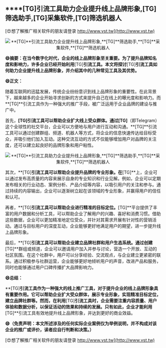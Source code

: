 ## ****[TG]**引流工具助力企业提升线上品牌形象,**[TG]**筛选助手,**[TG]**采集软件,**[TG]**筛选机器人**

[😍想了解推广相关软件的朋友请登录 http://www.vst.tw](http://www.vst.tw)

 <center><img src="https://vst.tw/MP4/tuiguang/png/0.png" alt="**[TG]**引流工具助力企业提升线上品牌形象,**[TG]**筛选助手,**[TG]**采集软件,**[TG]**筛选机器人"></center>

**😄摘要：在当今数字化时代，企业的线上品牌形象至关重要。为了提升品牌知名度和影响力，许多企业已经开始利用**[TG]**引流工具。本文将探讨**[TG]**引流工具如何助力企业提升线上品牌形象，并介绍其中的几种常见工具及其优势。**

**😄正文：**

随着互联网的迅猛发展，传统企业纷纷意识到线上品牌形象的重要性。在此背景下，越来越多的企业开始寻求创新的方式来提升自己在线上的曝光度和影响力。而**[TG]**引流工具作为一种强大的推广手段，被广泛运用于企业品牌的建设与推广中。

首先，**[TG]**引流工具可以帮助企业扩大线上受众群体。通过**[TG]**（即Telegram）这个全球性的社交平台，企业可以方便地与用户进行互动和沟通。**[TG]**引流工具可以通过创建群组、频道、机器人等方式，将企业的信息快速传达给目标受众，并吸引他们加入互动。这种交流互动的方式不仅能够增加用户对品牌的关注度，还可以建立起良好的品牌形象和用户粘性。

 <center><img src="https://vst.tw/MP4/tuiguang/png/8.png" alt="**[TG]**引流工具助力企业提升线上品牌形象,**[TG]**筛选助手,**[TG]**采集软件,**[TG]**筛选机器人"></center>

其次，**[TG]**引流工具可以帮助企业提升品牌的专业形象。在**[TG]**上，企业可以通过发布高质量的内容来展示自身的专业知识和行业见解。例如，企业可以定期发布相关的行业动态、案例分析、产品介绍等内容，以吸引用户的关注和参与。通过持续的内容输出，企业可以逐渐树立起在该领域的专业形象，并赢得用户的信任和认可。

再者，**[TG]**引流工具可以帮助企业进行精准的目标定位。**[TG]**平台提供了丰富的用户数据和分析工具，可以帮助企业了解用户的兴趣、喜好和消费习惯。借助这些数据，企业可以更加精准地定位受众，并针对其需求开展有针对性的营销活动。通过与目标用户的深度互动，企业能够更好地满足用户的期望，进一步提升线上品牌形象。

最后，**[TG]**引流工具可以帮助企业建立品牌社群和用户生态系统。通过创建**[TG]**群组或频道，企业可以邀请用户加入并参与讨论，营造一个开放、互动的社区氛围。在这个社群中，用户可以分享经验、交流观点，与企业建立更紧密的联系。通过积极参与社群运营，企业能够更好地倾听用户的声音，改进产品和服务，同时也能够通过用户口碑传播扩大品牌影响力。

**😄总结：**

**[TG]**引流工具作为一种强大的线上推广工具，对于提升企业的线上品牌形象具有重要作用。它可以帮助企业扩大受众群体，展示专业形象，实现精准目标定位，建立品牌社群等。然而，在利用**[TG]**引流工具时，企业需要注重内容质量、用户体验和数据分析，以保证活动的效果和持续的发展。只有如此，企业才能利用**[TG]**引流工具有效地提升线上品牌形象，并达到更好的商业效益。

**😄（免责声明：本文所述涉及的任何实际企业案例仅为举例说明，并不构成对该企业的推广或评价，读者应自行判断和决策。）**

[😍想了解推广相关软件的朋友请登录 http://www.vst.tw](http://www.vst.tw)



